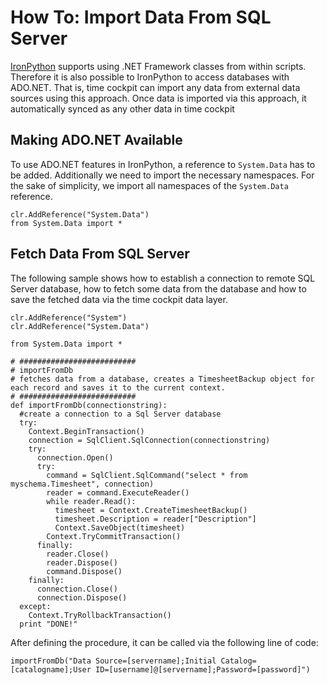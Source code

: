 # How To: Import Data From SQL Server

[IronPython](http://ironpython.net/) supports using .NET Framework classes from within scripts. Therefore it is also possible to IronPython to access databases with ADO.NET. That is, time cockpit can import any data from external data sources using this approach. Once data is imported via this approach, it automatically synced as any other data in time cockpit

## Making ADO.NET Available

To use ADO.NET features in IronPython, a reference to `System.Data` has to be added. Additionally we need to import the necessary namespaces. For the sake of simplicity, we import all namespaces of the `System.Data` reference.

```
clr.AddReference("System.Data")
from System.Data import *
```

## Fetch Data From SQL Server

The following sample shows how to establish a connection to remote SQL Server database, how to fetch some data from the database and how to save the fetched data via the time cockpit data layer.

```
clr.AddReference("System") 
clr.AddReference("System.Data")

from System.Data import *

# ########################## 
# importFromDb 
# fetches data from a database, creates a TimesheetBackup object for each record and saves it to the current context. 
# ########################## 
def importFromDb(connectionstring):
  #create a connection to a Sql Server database 
  try:
    Context.BeginTransaction()
    connection = SqlClient.SqlConnection(connectionstring)
    try:
      connection.Open()
      try:
        command = SqlClient.SqlCommand("select * from myschema.Timesheet", connection)
        reader = command.ExecuteReader()
        while reader.Read():
          timesheet = Context.CreateTimesheetBackup()
          timesheet.Description = reader["Description"]
          Context.SaveObject(timesheet)
        Context.TryCommitTransaction()
      finally:
        reader.Close()
        reader.Dispose()
        command.Dispose()
    finally:
      connection.Close()
      connection.Dispose()
  except:
    Context.TryRollbackTransaction()
  print "DONE!"
```

After defining the procedure, it can be called via the following line of code:

```
importFromDb("Data Source=[servername];Initial Catalog=[catalogname];User ID=[username]@[servername];Password=[password]")
```